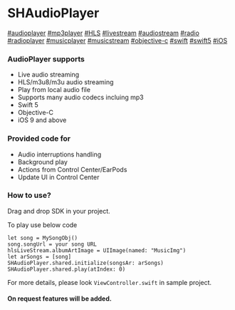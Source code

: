 # SHAudioPlayer
[#audioplayer](https://github.com/topics/audioplayer)
[#mp3player](https://github.com/topics/mp3player)
[#HLS](https://github.com/topics/hls)
[#livestream](https://github.com/topics/livestream)
[#audiostream](https://github.com/topics/audiostream)
[#radio](https://github.com/topics/radio)
[#radioplayer](https://github.com/topics/radioplayer)
[#musicplayer](https://github.com/topics/musicplayer)
[#musicstream](https://github.com/topics/musicstream)
[#objective-c](https://github.com/topics/objective-c)
[#swift](https://github.com/topics/swift)
[#swift5](https://github.com/topics/swift5)
[#iOS](https://github.com/topics/ios)

### AudioPlayer supports
* Live audio streaming
* HLS/m3u8/m3u audio streaming
* Play from local audio file
* Supports many audio codecs incluing mp3
* Swift 5
* Objective-C
* iOS 9 and above


### Provided code for
* Audio interruptions handling
* Background play
* Actions from Control Center/EarPods
* Update UI in Control Center


### How to use?
Drag and drop SDK in your project.

To play use below code
```
let song = MySongObj()
song.songUrl = your song URL
hlsLiveStream.albumArtImage = UIImage(named: "MusicImg")
let arSongs = [song]
SHAudioPlayer.shared.initialize(songsAr: arSongs)
SHAudioPlayer.shared.play(atIndex: 0)
```

For more details, please look `ViewController.swift` in sample project.

#### On request features will be added.

